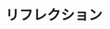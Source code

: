 ---
layout: inner-page-no-masthead

partof: reflection
overview: reflection
language: ja
label-color: important
label-text: Experimental
title: リフレクション
---